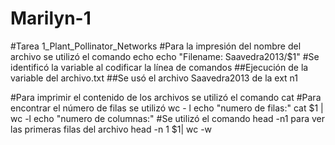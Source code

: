 # Marilyn-1

#Tarea 1_Plant_Pollinator_Networks
#Para la impresión del nombre del archivo se utilizó el comando echo
echo "Filename: Saavedra2013/$1"
#Se identificó la variable al codificar la línea de comandos
##Ejecución de la variable del archivo.txt
##Se usó el archivo Saavedra2013 de la ext n1

#Para imprimir el contenido de los archivos se utilizó el comando cat
#Para encontrar el número de filas se utilizó wc - l
echo "numero de filas:"
cat $1 | wc -l
echo "numero de columnas:"
#Se utilizó el comando head -n1 para ver las primeras filas del archivo
head -n 1 $1| wc -w
